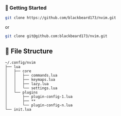 ### 🚀 Getting Started

```sh
git clone https://github.com/blackbeard173/nvim.git
```

or

```sh
git clone git@github.com:blackbeard173/nvim.git
```

## 📂 File Structure

```
~/.config/nvim
├── lua
│   ├── core
│   │   ├── commands.lua
│   │   ├── keymaps.lua
│   │   ├── lazy.lua
│   │   └── settings.lua
│   └── plugins
│       ├── plugin-config-1.lua
│       ├── **
│       └── plugin-config-n.lua
└── init.lua
```
